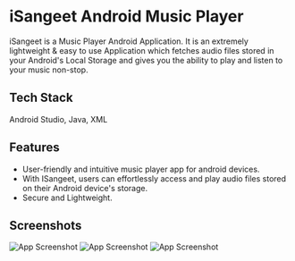 
# iSangeet Android Music Player

iSangeet is a Music Player Android Application. It is an extremely lightweight & easy to use Application which fetches audio files stored in your Android's Local Storage and gives you the ability to play and listen to your music non-stop.




## Tech Stack

Android Studio, Java, XML

## Features

- User-friendly and intuitive music player app for android devices. 
- With ISangeet, users can effortlessly access and play audio files stored on their Android device's storage. 
- Secure and Lightweight.
## Screenshots

![App Screenshot](https://imgtr.ee/images/2023/06/10/K2Sa4.png)
![App Screenshot](https://imgtr.ee/images/2023/06/10/K2pFX.png)
![App Screenshot](https://imgtr.ee/images/2023/06/10/K2bL1.png)
